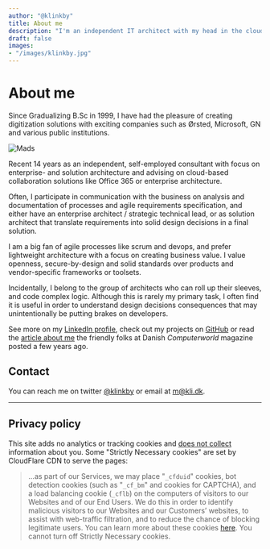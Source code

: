 ```yaml
---
author: "@klinkby"
title: About me
description: "I'm an independent IT architect with my head in the cloud and feet on the ground."
draft: false
images:
- "/images/klinkby.jpg"
---
```


# About me
Since Gradualizing B.Sc in 1999, I have had the pleasure of creating digitization solutions with exciting companies such as Ørsted, Microsoft, GN and various public institutions.

![Mads](/images/klinkby.jpg)

Recent 14 years as an independent, self-employed consultant with focus on enterprise- and solution architecture and advising on cloud-based collaboration solutions like Office 365 or enterprise architecture.


Often, I participate in communication with the business on analysis and documentation of processes and agile requirements specification, and either have an enterprise architect / strategic technical lead, or as solution architect that translate requirements into solid design decisions in a final solution.

I am a big fan of agile processes like scrum and devops, and prefer lightweight architecture with a focus on creating business value. I value openness, secure-by-design and solid standards over products and vendor-specific frameworks or toolsets. 

Incidentally, I belong to the group of architects who can roll up their sleeves, and code complex logic. Although this is rarely my primary task, I often find it is useful in order to understand design decisions consequences that may unintentionally be putting brakes on developers.

See more on my [LinkedIn profile](https://linkedin.com/in/klinkby/), check out my projects on [GitHub](https://github.com/klinkby) or read the [article about me](https://www.computerworld.dk/art/223961/kan-noget-saerligt-danske-firmaer-slaas-om-at-faa-fat-paa-denne-it-mand) the friendly folks at Danish *Computerworld* magazine posted a few years ago.


## Contact

You can reach me on twitter [@klinkby](https://twitter.com/klinkby) or email at [m@kli.dk](mailto:m@kli.dk).

---

## Privacy policy

This site adds no analytics or tracking cookies and [does not collect](https://2gdpr.com/705267172) information about you. Some "Strictly Necessary cookies" are set by CloudFlare CDN to serve the pages:

> ...as part of our Services, we may place "`_cfduid`" cookies, bot detection cookies (such as "`_cf_bm`" and cookies for CAPTCHA), and a load balancing cookie (`_cflb`) on the computers of visitors to our Websites and of our End Users. We do this in order to identify malicious visitors to our Websites and our Customers’ websites, to assist with web-traffic filtration, and to reduce the chance of blocking legitimate users. You can learn more about these cookies [here](https://support.cloudflare.com/hc/en-us/articles/200170156-Understanding-the-Cloudflare-Cookies). You cannot turn off Strictly Necessary cookies.